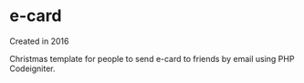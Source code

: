 # e-card

Created in 2016

Christmas template for people to send e-card to friends by email using PHP Codeigniter.

